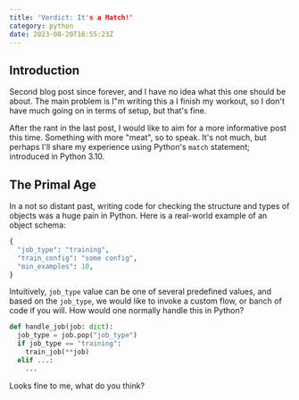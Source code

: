 ```yaml
---
title: 'Verdict: It's a Match!'
category: python
date: 2023-08-20T16:55:23Z
---
```


## Introduction

Second blog post since forever, and I have no idea what this one should be about. The main problem is I"m writing this a I finish my workout, so I don't have much going on in terms of setup, but that's fine.

After the rant in the last post, I would like to aim for a more informative post this time. Something with more "meat", so to speak. It's not much, but perhaps I'll share my experience using Python's `match` statement; introduced in Python 3.10.

## The Primal Age

In a not so distant past, writing code for checking the structure and types of objects was a huge pain in Python. Here is a real-world example of an object schema:

```python
{
  "job_type": "training",
  "train_config": "some config",
  "min_examples": 10,
}
```

Intuitively, `job_type` value can be one of several predefined values, and based on the `job_type`, we would like to invoke a custom flow, or banch of code if you will. How would one normally handle this in Python?

```python
def handle_job(job: dict):
  job_type = job.pop("job_type")
  if job_type == "training":
    train_job(**job)
  elif ...:
    ...
```

Looks fine to me, what do you think?


